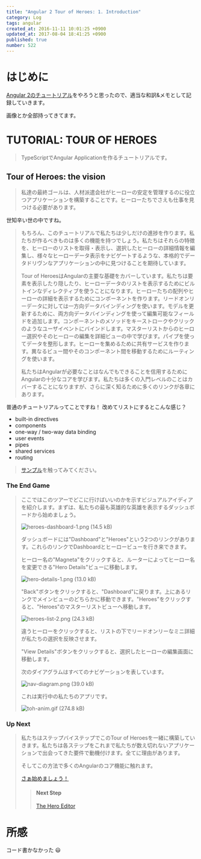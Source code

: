 ```yaml
---
title: "Angular 2 Tour of Heroes: 1. Introduction"
category: Log
tags: angular
created_at: 2016-11-11 10:01:25 +0900
updated_at: 2017-08-04 18:41:25 +0900
published: true
number: 522
---
```


# はじめに
[Angular 2のチュートリアル](https://angular.io/docs/ts/latest/tutorial/)をやろうと思ったので、適当な和訳&メモとして記録していきます。

画像とか全部持ってきてます。

# TUTORIAL: TOUR OF HEROES
> TypeScriptでAngular Applicationを作るチュートリアルです。

## Tour of Heroes: the vision
> 私達の最終ゴールは、人材派遣会社がヒーローの安定を管理するのに役立つアプリケーションを構築することです。ヒーローたちでさえも仕事を見つける必要があります。

世知辛い世の中ですね。

> もちろん、このチュートリアルで私たちは少しだけの進捗を作ります。私たちが作るべきものは多くの機能を持つでしょう。私たちはそれらの特徴を、ヒーローのリストを取得・表示し、選択したヒーローの詳細情報を編集し、様々なヒーローデータ表示をナビゲートするような、本格的でデータドリヴンなアプリケーションの中に見つけることを期待しています。
>
> Tour of HeroesはAngularの主要な基礎をカバーしています。私たちは要素を表示したり隠したり、ヒーローデータのリストを表示するためにビルトインなディレクティブを使うことになります。ヒーローたちの配列やヒーローの詳細を表示するためにコンポーネントを作ります。リードオンリーデータに対しては一方向データバインディングを使います。モデルを更新するために、両方向データバインディングを使って編集可能なフィールドを追加します。コンポーネントのメソッドをキーストロークやクリックのようなユーザイベントにバインドします。マスターリストからのヒーロー選択やそのヒーローの編集を詳細ビューの中で学びます。パイプを使ってデータを整形します。ヒーローを集めるために共有サービスを作ります。異なるビュー間やそのコンポーネント間を移動するためにルーティングを使います。
> 
> 私たちはAngularが必要なことはなんでもできることを信用するためにAngularの十分なコアを学びます。私たちは多くの入門レベルのことはカバーすることになりますが、さらに深く知るために多くのリンクが各章にあります。

普通のチュートリアルってことですね！
改めてリストにするとこんな感じ？

* built-in directives
* components
* one-way / two-way data binding
* user events
* pipes
* shared services
* routing

> [サンプル](https://angular.io/resources/live-examples/toh-6/ts/plnkr.html)を触ってみてください。

### The End Game
> ここではこのツアーでどこに行けばいいのかを示すビジュアルアイディアを紹介します。まずは、私たちの最も英雄的な英雄を表示するダッシュボードから始めましょう。
> 
> ![heroes-dashboard-1.png (14.5 kB)](https://img.esa.io/uploads/production/attachments/1679/2016/11/11/4429/a4d26983-964e-47ca-af78-02f5f7b3a785.png)
> 
> ダッシュボードには"Dashboard"と"Heroes"という2つのリンクがあります。これらのリンクでDashboardとヒーロービューを行き来できます。
>
> ヒーロー名の"Magneta"をクリックすると、ルーターによってヒーロー名を変更できる"Hero Details"ビューに移動します。
>
> ![hero-details-1.png (13.0 kB)](https://img.esa.io/uploads/production/attachments/1679/2016/11/11/4429/201adceb-76a9-444e-a31f-59ebb498959b.png)
>
> "Back"ボタンをクリックすると、"Dashboard"に戻ります。上にあるリンクでメインビューのどちらかに移動できます。"Heroes"をクリックすると、"Heroes"のマスターリストビューへ移動します。
>
> ![heroes-list-2.png (24.3 kB)](https://img.esa.io/uploads/production/attachments/1679/2016/11/11/4429/41a2ef99-d30d-46dc-a25e-132eb20136ef.png)
> 
> 違うヒーローをクリックすると、リストの下でリードオンリーなミニ詳細が私たちの選択を反映させます。
>
> "View Details"ボタンをクリックすると、選択したヒーローの編集画面に移動します。
>
> 次のダイアグラムはすべてのナビゲーションを表しています。
>
> ![nav-diagram.png (39.0 kB)](https://img.esa.io/uploads/production/attachments/1679/2016/11/11/4429/ed8fcb7d-d4e7-4cb3-8e73-e4edb5601c22.png)
>
> これは実行中の私たちのアプリです。
> 
> ![toh-anim.gif (274.8 kB)](https://img.esa.io/uploads/production/attachments/1679/2016/11/11/4429/6abf4fdf-7cc8-4e25-97c6-935f32b28a96.gif)

### Up Next
> 私たちはステップバイステップでこのTour of Heroesを一緒に構築していきます。私たちは各ステップをこれまで私たちが数え切れないアプリケーションで出会ってきた要件で動機付けます。全てに理由があります。
>
> そしてこの方法で多くのAngularのコア機能に触れます。
>
> [さぁ始めましょう！](https://angular.io/docs/ts/latest/tutorial/toh-pt1.html)
>
> > #### Next Step
> > [The Hero Editor](https://angular.io/docs/ts/latest/tutorial/toh-pt1.html)

# 所感
コード書かなかった :smiley: 
